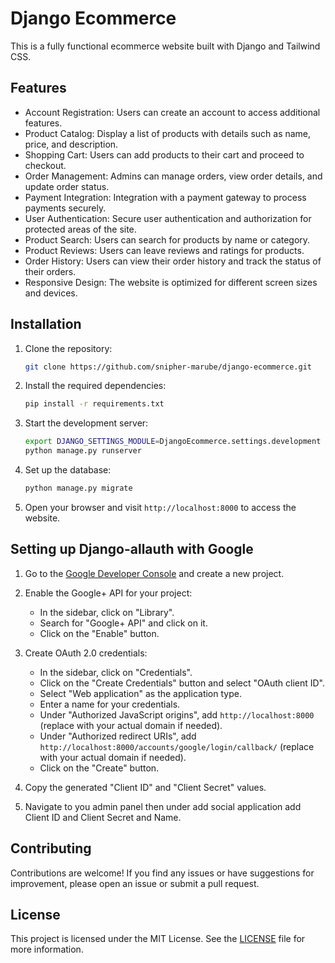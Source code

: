 # Django Ecommerce

This is a fully functional ecommerce website built with Django and Tailwind CSS.

## Features

- Account Registration: Users can create an account to access additional features.
- Product Catalog: Display a list of products with details such as name, price, and description.
- Shopping Cart: Users can add products to their cart and proceed to checkout.
- Order Management: Admins can manage orders, view order details, and update order status.
- Payment Integration: Integration with a payment gateway to process payments securely.
- User Authentication: Secure user authentication and authorization for protected areas of the site.
- Product Search: Users can search for products by name or category.
- Product Reviews: Users can leave reviews and ratings for products.
- Order History: Users can view their order history and track the status of their orders.
- Responsive Design: The website is optimized for different screen sizes and devices.

## Installation

1. Clone the repository:

    ```bash
    git clone https://github.com/snipher-marube/django-ecommerce.git
    ```

2. Install the required dependencies:

    ```bash
    pip install -r requirements.txt
    ```

3. Start the development server:

    ```bash
    export DJANGO_SETTINGS_MODULE=DjangoEcommerce.settings.development
    python manage.py runserver
    ```

4. Set up the database:

    ```bash
    python manage.py migrate
    ```

5. Open your browser and visit `http://localhost:8000` to access the website.

## Setting up Django-allauth with Google

1. Go to the [Google Developer Console](https://console.developers.google.com/) and create a new project.

2. Enable the Google+ API for your project:
   - In the sidebar, click on "Library".
   - Search for "Google+ API" and click on it.
   - Click on the "Enable" button.

3. Create OAuth 2.0 credentials:
   - In the sidebar, click on "Credentials".
   - Click on the "Create Credentials" button and select "OAuth client ID".
   - Select "Web application" as the application type.
   - Enter a name for your credentials.
   - Under "Authorized JavaScript origins", add `http://localhost:8000` (replace with your actual domain if needed).
   - Under "Authorized redirect URIs", add `http://localhost:8000/accounts/google/login/callback/` (replace with your actual domain if needed).
   - Click on the "Create" button.

4. Copy the generated "Client ID" and "Client Secret" values.

5. Navigate to you admin panel then under add social application add Client ID and Client Secret and Name.

## Contributing

Contributions are welcome! If you find any issues or have suggestions for improvement, please open an issue or submit a pull request.

## License

This project is licensed under the MIT License. See the [LICENSE](LICENSE) file for more information.
